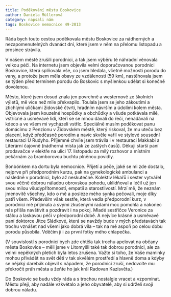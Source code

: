 ```yaml
---
title: Poděkování městu Boskovice
author: Daniela Müllerová
category: napsali nám
tags: Boskovice nemocnice 49-2013
---
```


Ráda bych touto cestou poděkovala městu Boskovice za nádherných a nezapomenutelných dvanáct dní, které jsem v něm na přelomu listopadu a prosince strávila.

V našem městě zrušili porodnici, a tak jsem výběru té náhradní věnovala velkou péči. Na internetu jsem objevila velmi doporučovanou porodnici Boskovice, která splňovala vše, co jsem hledala, včetně možnosti porodu do vany, a protože jsem měla obavy ze vzdálenosti (59 km), nastěhovala jsem se týden před termínem porodu do Boskovic s myšlenkou udělat si konečně dovolenou.

Město, které jsem dosud znala jen povrchně a westernově ze školních výletů, mě více než mile překvapilo. Toulala jsem se jeho zákoutími a ztichlými uličkami židovské čtvrti, hradním návrším a údolími kolem města. Objevovala jsem kouzelné hospůdky a obchůdky a všude potkávala milé, vstřícné a usměvavé lidi, kteří se se mnou dávali do řeči, nenadávali na kdeco a ve všem mi vycházeli vstříc. Speciálně musím poděkovat panu domácímu z Penzionu v Židovském městě, který riskoval, že mu uteču bez placení, když předčasně porodím a navíc skvěle vařil ve stylové sousední restauraci U Rudyho. Příjemné chvíle jsem trávila i v restauraci Makkabi a Literární čajovně (nádherná místa jak ze zašlých časů). Děkuji starší paní prodavačce v elektře na ulici 17. listopadu za milý rozhovor a místním pekárnám za bramborovou buchtu plněnou povidly.

Bonbónkem na dortu byla nemocnice. Přijetí a péče, jaké se mi zde dostalo, nejprve při předporodním kurzu, pak na gynekologické ambulanci a následně v porodnici, bylo až neskutečné. Kolektiv lékařů i sester vytvářel svou věčně dobrou náladou obrovskou pohodu, uklidňoval a léčil už jen svou milou všudypřítomností, empatií a starostlivostí. Mrzí mě, že neznám jmenovitě všechny, kdo o mě a posléze mého synka pečovali, moje díky patří všem. Především však sestře, která vedla předporodní kurz, v porodnici mě přijímala a svými zkušenými radami moc pomohla a nakonec nás přišla navštívit a pozdravit i na pokoj. Mladé sestřičce Veronice za stálou a laskavou péči v předporodní době. A nejvíce krásné a usměvavé paní doktorce Jitce Sládkové, která se navždy bude v mých představách tak trochu vznášet nad všemi jako dobrá víla – tak na mě aspoň po celou dobu porodu působila. Vděčím jí i za první fotky mého chlapečka.

(V souvislostí s porodnicí bych zde chtěla tak trochu apelovat na občany města Boskovice – měli jsme v Litomyšli také tak dobrou porodnici, ale za velmi nepěkných pletich byla letos zrušena. Važte si toho, že Vaše maminky mohou přivádět na svět děti v tak skvělém prostředí a hlavně doma a kdyby se nějaký darebák objevil s nápadem, že porodnici zruší, nedovolte mu překročit práh města a žeňte ho jak král Radovan Kazisvěta.)

Do Boskovic se budu vždy ráda a s trochou nostalgie vracet a vzpomínat. Městu přeji, aby nadále vzkvétalo a jeho obyvatelé, aby si udrželi svoji dobrou náladu.